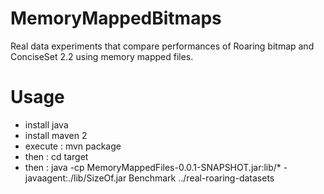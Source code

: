 MemoryMappedBitmaps
===================

Real data experiments that compare performances of Roaring bitmap and ConciseSet 2.2 using memory mapped files.

Usage 
===================
* install java
* install maven 2
* execute : mvn package
* then : cd target
* then :    java -cp MemoryMappedFiles-0.0.1-SNAPSHOT.jar:lib/* -javaagent:./lib/SizeOf.jar Benchmark ../real-roaring-datasets

